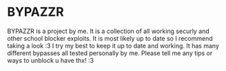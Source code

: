 # BYPAZZR
BYPAZZR is a project by me. It is a collection of all working securly and other school blocker exploits. It is most likely up to date so I recommend taking a look :3 I try my best to keep it up to date and working. It has many different bypasses all tested personally by me. Please tell me any tips or ways to unblock u have thx! :3
